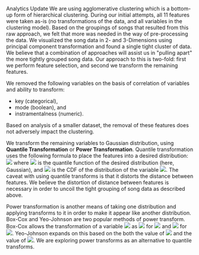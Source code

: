 Analytics Update
We are using agglomerative clustering which is a bottom-up form of hierarchical clustering. During our initial attempts, all 11 features were taken as-is (no transformations of the data, and all variables in the clustering model). Based on the groupings of songs that resulted from this raw approach, we felt that more was needed in the way of pre-processing the data. We visualized the song data in 2- and 3-Dimensions using principal component transformation and found a single tight cluster of data. We believe that a combination of approaches will assist us in "pulling apart" the more tightly grouped song data. Our approach to this is two-fold: first we perform feature selection, and second we transform the remaining features.

We removed the following variables on the basis of correlation of variables and ability to transform:

* key (categorical),
* mode (boolean), and
* instramentalness (numeric).
	
Based on analysis of a smaller dataset, the removal of these features does not adversely impact the clustering. 

We transform the remaining variables to Gaussian distribution, using **Quantile Transformation** or **Power Transformation**. Quantile transformation uses the following formula to place the features into a desired distribution: 
<img src="https://latex.codecogs.com/gif.latex?G^{-1}(F(X)) " /> 
where <img src="https://latex.codecogs.com/gif.latex?G^{-1} " /> is the quantile function of the desired distribution (here, Gaussian), and <img src="https://latex.codecogs.com/gif.latex?F " /> is the CDF of the distribution of the variable <img src="https://latex.codecogs.com/gif.latex?X " />. The caveat with using quantile transforms is that it distorts the distance between features. We believe the distortion of distance between features is necessary in order to uncoil the tight grouping of song data as described above. 

Power transformation is another means of taking one distribution and applying transforms to it in order to make it appear like another distribution. Box-Cox and Yeo-Johnson are two popular methods of power transform. Box-Cox allows the transformation of a variable <img src="https://latex.codecogs.com/gif.latex?x " /> as <img src="https://latex.codecogs.com/gif.latex?x'_{\lambda} = \frac{x^{\lambda} - 1}{\lambda} " /> for <img src="https://latex.codecogs.com/gif.latex?\lambda \neq 0 " /> and <img src="https://latex.codecogs.com/gif.latex?log(x) " /> for <img src="https://latex.codecogs.com/gif.latex?\lambda = 0 " />. Yeo-Johnson expands on this based on the both the value of <img src="https://latex.codecogs.com/gif.latex?x " /> and the value of <img src="https://latex.codecogs.com/gif.latex?\lambda " />. We are exploring power transforms as an alternative to quantile transforms.
